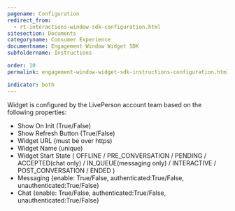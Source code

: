 ```yaml
---
pagename: Configuration
redirect_from:
  - rt-interactions-window-sdk-configuration.html
sitesection: Documents
categoryname: Consumer Experience
documentname: Engagement Window Widget SDK
subfoldername: Instructions

order: 10
permalink: engagement-window-widget-sdk-instructions-configuration.html

indicator: both
---
```


Widget is configured by the LivePerson account team based on the following properties:

  - Show On Init (True/False)
  - Show Refresh Button (True/False)
  - Widget URL (must be over https)
  - Widget Name (unique)
  - Widget Start State ( OFFLINE / PRE_CONVERSATION / PENDING / ACCEPTED(chat only) / IN_QUEUE(messaging only) / INTERACTIVE / POST_CONVERSATION / ENDED )
  - Messaging {enable: True/False, authenticated:True/False, unauthenticated:True/False}
  - Chat {enable: True/False, authenticated:True/False, unauthenticated:True/False}
